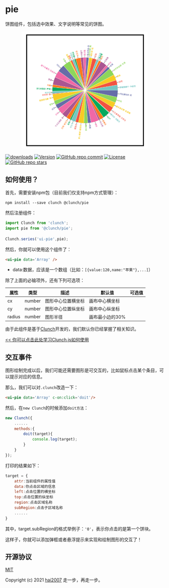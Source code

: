 # pie
饼图组件，包括选中效果、文字说明等常见的饼图。

<p align='center'><img width='400' src='./view.png'></p>

<p>
  <a href="https://hai2007.gitee.io/npm-downloads?interval=7&packages=@clunch/pie"><img src="https://img.shields.io/npm/dm/@clunch/pie.svg" alt="downloads"></a>
  <a href="https://www.npmjs.com/package/@clunch/pie"><img src="https://img.shields.io/npm/v/@clunch/pie.svg" alt="Version"></a>
  <a href="https://github.com/clunch-contrib/pie/graphs/commit-activity" target='_blank'><img alt="GitHub repo commit" src="https://img.shields.io/github/last-commit/clunch-contrib/pie"></a>
  <a href="https://github.com/clunch-contrib/pie/blob/master/LICENSE"><img src="https://img.shields.io/npm/l/@clunch/pie.svg" alt="License"></a>
  <a href="https://github.com/clunch-contrib/pie" target='_blank'><img alt="GitHub repo stars" src="https://img.shields.io/github/stars/clunch-contrib/pie?style=social"></a>
</p>

## 如何使用？

首先，需要安装npm包（目前我们仅支持npm方式管理）：

```
npm install --save clunch @clunch/pie
```

然后注册组件：

```js
import Clunch from 'clunch';
import pie from '@clunch/pie';

Clunch.series('ui-pie',pie);
```

然后，你就可以使用这个组件了：

```html
<ui-pie data='Array' />
```

- data:数据，应该是一个数组（比如：``` [{value:120,name:"苹果"},...] ```）

除了上面的必输项外，还有下列可选项：

|属性|类型|描述|默认值|可选值|
|----|----|----|----|----|
|cx|number|图形中心位置横坐标|画布中心横坐标||
|cy|number|图形中心位置纵坐标|画布中心纵坐标||
|radius|number|图形半径|画布最小边的30%||

由于此组件是基于[Clunch](https://github.com/hai2007/clunch)开发的，我们默认你已经掌握了相关知识。

[<< 你可以点击此处学习Clunch.js如何使用](https://hai2007.gitee.io/clunch/#/course/introduce?fixed=top)

## 交互事件

图形绘制完成以后，我们可能还需要图形是可交互的，比如鼠标点击某个条目，可以提示对应的信息。

那么，我们可以对```.clunch```改造一下：

```html
<ui-pie data='Array' c-on:click='doit'/>
```

然后，在```new Clunch```的时候添加```doit方法```：

```js
new Clunch({
    ......
    methods:{
        doit(target){
            console.log(target);
        }
    }
});
```

打印的结果如下：

```js
target = {
    attr:当前组件的属性值
    data:你点击区域的信息
    left:点击位置的横坐标
    top:点击位置的纵坐标
    region:点击区域名称
    subRegion:点击子区域名称
    ......
}
```

其中，target.subRegion的格式举例子：```'0'```，表示你点击的是第一个饼块。

这样子，你就可以添加弹框或者悬浮提示来实现和绘制图形的交互了！

开源协议
---------------------------------------
[MIT](https://github.com/clunch-contrib/pie/blob/master/LICENSE)

Copyright (c) 2021 [hai2007](https://hai2007.gitee.io/sweethome/) 走一步，再走一步。

